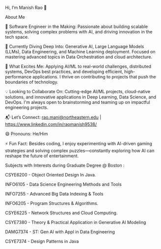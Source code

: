 Hi, I’m Manish Rao 👋

About Me

🚀 Software Engineer in the Making: Passionate about building scalable systems, solving complex problems with AI, and driving innovation in the tech space.

🌱 Currently Diving Deep Into: Generative AI, Large Language Models (LLMs), Data Engineering, and Machine Learning deployment. Focused on mastering advanced topics in Data Orchestration and cloud architecture.

👀 What Excites Me: Applying AI/ML to real-world challenges, distributed systems, DevOps best practices, and developing efficient, high-performance applications. I thrive on contributing to projects that push the boundaries of technology.

💡 Looking to Collaborate On: Cutting-edge AI/ML projects, cloud-native solutions, and innovative applications in Deep Learning, Data Science, and DevOps. I'm always open to brainstorming and teaming up on impactful engineering projects.

📬 Let’s Connect: rao.mani@northeastern.edu | https://www.linkedin.com/in/raomanish9538/ 

😄 Pronouns: He/Him

⚡ Fun Fact: Besides coding, I enjoy experimenting with AI-driven gaming strategies and solving complex puzzles—constantly exploring how AI can reshape the future of entertainment.

Subjects with Interests during Graduate Degree @ Boston :

CSYE6200 - Object Oriented Design In Java. 

INFO6105 - Data Science Engineering Methods and Tools 

INFO7255 - Advanced Big Data Indexing & Tools 

INFO6205 - Program Structures & Algorithms.

CSYE6225 - Network Structures and Cloud Computing.

CSYE7380 - Theory & Practical Application in Generative AI Modeling

DAMG7374 - ST: Gen AI with Appl in Data Engineering 

CSYE7374 - Design Patterns in Java
<!---
rao-manish-24/rao-manish-24 is a ✨ special ✨ repository because its `README.md` (this file) appears on your GitHub profile.
You can click the Preview link to take a look at your changes.
--->
